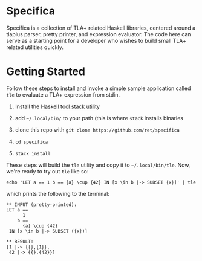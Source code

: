 # Specifica

Specifica is a collection of TLA+ related Haskell libraries, centered around a tlaplus parser, pretty printer, and expression evaluator. The code here can serve as a starting point for a developer who wishes to build small TLA+ related utilities quickly.

# Getting Started

Follow these steps to install and invoke a simple sample application called `tle` to evaluate a TLA+ expression from stdin.

1. Install the [Haskell tool stack utility](https://docs.haskellstack.org/en/stable/README/#how-to-install)
2. add `~/.local/bin/` to your path (this is where `stack` installs binaries

3. clone this repo with `git clone https://github.com/ret/specifica`
4. `cd specifica`
5. `stack install`

These steps will build the `tle` utility and copy it to `~/.local/bin/tle`. Now, we're ready to try out `tle` like so:

`echo 'LET a == 1 b == {a} \cup {42} IN [x \in b |-> SUBSET {x}]' | tle`

which prints the following to the terminal:

```
** INPUT (pretty-printed):
LET a ==
      1
    b ==
      {a} \cup {42}
 IN [x \in b |-> SUBSET ({x})]

** RESULT:
[1 |-> {{},{1}},
 42 |-> {{},{42}}]
```
